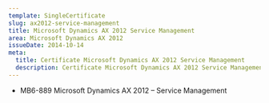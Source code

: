 ```yaml
---
template: SingleCertificate
slug: ax2012-service-management
title: Microsoft Dynamics AX 2012 Service Management
area: Microsoft Dynamics AX 2012
issueDate: 2014-10-14
meta:
  title: Certificate Microsoft Dynamics AX 2012 Service Management
  description: Certificate Microsoft Dynamics AX 2012 Service Management
---
```

* MB6-889 Microsoft Dynamics AX 2012 – Service Management